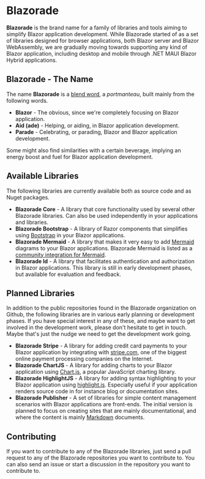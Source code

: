 # Blazorade

**Blazorade** is the brand name for a family of libraries and tools aiming to simplify Blazor application development. While Blazorade started of as a set of libraries designed for browser applications, both Blazor server and Blazor WebAssembly, we are gradually moving towards supporting any kind of Blazor application, including desktop and mobile through .NET MAUI Blazor Hybrid applications.

## Blazorade - The Name

The name **Blazorade** is a [blend word](https://en.wikipedia.org/wiki/Blend_word), a _portmanteau_, built mainly from the following words.
- **Blazor** - The obvious, since we're completely focusing on Blazor application.
- **Aid (ade)** - Helping, or aiding, in Blazor application development.
- **Parade** - Celebrating, or parading, Blazor and Blazor application development.

Some might also find similarities with a certain beverage, implying an energy boost and fuel for Blazor application development.

## Available Libraries

The following libraries are currently available both as source code and as Nuget packages.

- **Blazorade Core** - A library that core functionality used by several other Blazorade libraries. Can also be used independently in your applications and libraries.
- **Blazorade Bootstrap** - A library of Razor components that simplifies using [Bootstrap](https://getbootstrap.com/) in your Blazor applications.
- **Blazorade Mermaid** - A library that makes it very easy to add [Mermaid](https://mermaid.js.org/) diagrams to your Blazor applications. Blazorade Mermaid is listed as a [community integration for Mermaid](https://mermaid.js.org/ecosystem/integrations-community.html#other).
- **Blazorade Id** - A library that facilitates authentication and authorization in Blazor applications. This library is still in early development phases, but available for evaluation and feedback.

## Planned Libraries

In addition to the public repositories found in the Blazorade organization on Github, the following libraries are in various early planning or development phases. If you have special interest in any of these, and maybe want to get involved in the development work, please don't hesitate to get in touch. Maybe that's just the nudge we need to get the development work going.

- **Blazorade Stripe** - A library for adding credit card payments to your Blazor application by integrating with [stripe.com](https://stripe.com/), one of the biggest online payment processing companies on the Internet.
- **Blazorade ChartJS** - A library for adding charts to your Blazor application using [Chart.js](https://www.chartjs.org/), a popular JavaScript charting library.
- **Blazorade HighlightJS** - A library for adding syntax highlighting to your Blazor application using [highlight.js](https://highlightjs.org/). Especially useful if your application renders source code in for instance blog or documentation sites.
- **Blazorade Publisher** - A set of libraries for simple content management scenarios with Blazor applications are front-ends. The initial version is planned to focus on creating sites that are mainly documentational, and where the content is mainly [Markdown](https://en.wikipedia.org/wiki/Markdown) documents.

## Contributing

If you want to contribute to any of the Blazorade libraries, just send a pull request to any of the Blazorade repositories you want to contribute to. You can also send an issue or start a discussion in the repository you want to contribute to.
